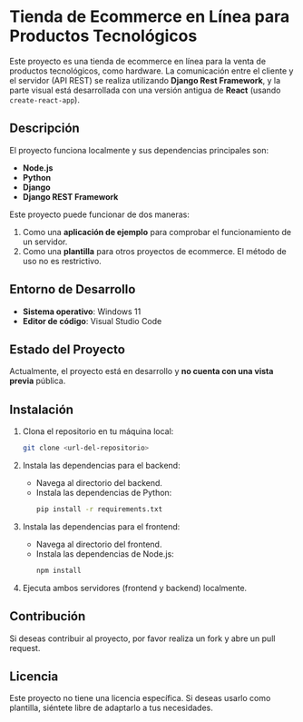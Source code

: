 # Tienda de Ecommerce en Línea para Productos Tecnológicos

Este proyecto es una tienda de ecommerce en línea para la venta de productos tecnológicos, como hardware. La comunicación entre el cliente y el servidor (API REST) se realiza utilizando **Django Rest Framework**, y la parte visual está desarrollada con una versión antigua de **React** (usando `create-react-app`).

## Descripción

El proyecto funciona localmente y sus dependencias principales son:

- **Node.js**
- **Python**
- **Django**
- **Django REST Framework**

Este proyecto puede funcionar de dos maneras:

1. Como una **aplicación de ejemplo** para comprobar el funcionamiento de un servidor.
2. Como una **plantilla** para otros proyectos de ecommerce. El método de uso no es restrictivo.

## Entorno de Desarrollo

- **Sistema operativo**: Windows 11
- **Editor de código**: Visual Studio Code

## Estado del Proyecto

Actualmente, el proyecto está en desarrollo y **no cuenta con una vista previa** pública.

## Instalación

1. Clona el repositorio en tu máquina local:
    ```bash
    git clone <url-del-repositorio>
    ```

2. Instala las dependencias para el backend:
    - Navega al directorio del backend.
    - Instala las dependencias de Python:
      ```bash
      pip install -r requirements.txt
      ```

3. Instala las dependencias para el frontend:
    - Navega al directorio del frontend.
    - Instala las dependencias de Node.js:
      ```bash
      npm install
      ```

4. Ejecuta ambos servidores (frontend y backend) localmente.

## Contribución

Si deseas contribuir al proyecto, por favor realiza un fork y abre un pull request.

## Licencia

Este proyecto no tiene una licencia específica. Si deseas usarlo como plantilla, siéntete libre de adaptarlo a tus necesidades.

